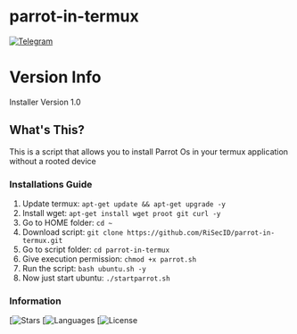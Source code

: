 # parrot-in-termux

[![Telegram](https://img.shields.io/badge/Telegram-2CA5E0?style=for-the-badge&logo=telegram&logoColor=white)](https://t.me/rian1337)

# Version Info
Installer Version 1.0

## What's This?

This is a script that allows you to install Parrot Os in your termux application without a rooted device

### Installations Guide

1. Update termux: `apt-get update && apt-get upgrade -y`
2. Install wget: `apt-get install wget proot git curl -y`
3. Go to HOME folder: `cd ~`
4. Download script: `git clone https://github.com/RiSecID/parrot-in-termux.git`
5. Go to script folder: `cd parrot-in-termux`
6. Give execution permission: `chmod +x parrot.sh`
7. Run the script: `bash ubuntu.sh -y`
8. Now just start ubuntu: `./startparrot.sh`

### Information
[![Stars](https://img.shields.io/packagist/stars/RiSecID/parrot-in-termux)
[![Languages](https://img.shields.io/github/languages/count/RiSecID/parrot-in-termux)
[![License](https://img.shields.io/hexpm/l/plug)
